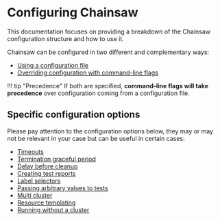 # Configuring Chainsaw

This documentation focuses on providing a breakdown of the Chainsaw configuration structure and how to use it.

Chainsaw can be configured in two different and complementary ways:

- [Using a configuration file](./file.md)
- [Overriding configuration with command-line flags](./flags.md)

!!! tip "Precedence"
    If both are specified, **command-line flags will take precedence** over configuration coming from a configuration file.

## Specific configuration options

Please pay attention to the configuration options below, they may or may not be relevant in your case but can be useful in certain cases:

- [Timeouts](./options/timeouts.md)
- [Termination graceful period](./options/grace.md)
- [Delay before cleanup](./options/cleanup-delay.md)
- [Creating test reports](./options/reports.md)
- [Label selectors](./options/selector.md)
- [Passing arbitrary values to tests](./options/values.md)
- [Multi cluster](./options/multi-cluster.md)
- [Resource templating](./options/templating.md)
- [Running without a cluster](./options/no-cluster.md)
